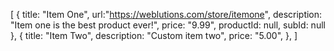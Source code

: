 [  {
    title: "Item One",
    url:"https://weblutions.com/store/itemone",
    description: "Item one is the best product ever!",
    price: "9.99",
    productId: null,
    subId: null
  },
  {
    title: "Item Two",
    description: "Custom item two",
    price: "5.00",
  },
]
